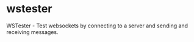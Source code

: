 # wstester
WSTester - Test websockets by connecting to a server and sending and receiving messages.
